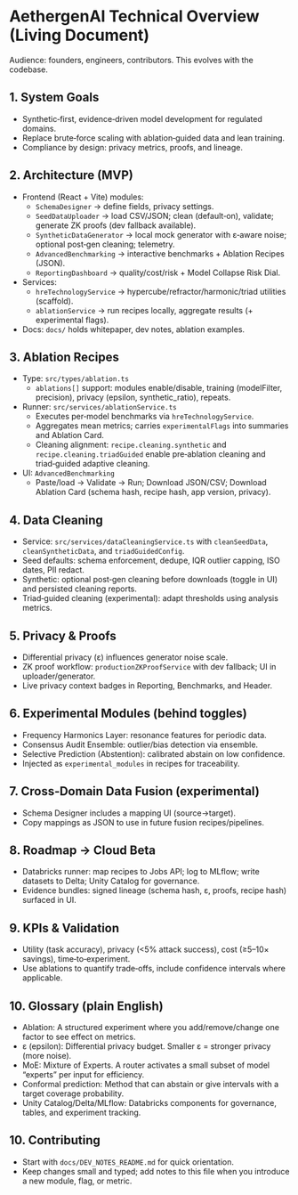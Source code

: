 # AethergenAI Technical Overview (Living Document)

Audience: founders, engineers, contributors. This evolves with the codebase.

## 1. System Goals
- Synthetic‑first, evidence‑driven model development for regulated domains.
- Replace brute‑force scaling with ablation‑guided data and lean training.
- Compliance by design: privacy metrics, proofs, and lineage.

## 2. Architecture (MVP)
- Frontend (React + Vite) modules:
  - `SchemaDesigner` → define fields, privacy settings.
  - `SeedDataUploader` → load CSV/JSON; clean (default‑on), validate; generate ZK proofs (dev fallback available).
  - `SyntheticDataGenerator` → local mock generator with ε‑aware noise; optional post‑gen cleaning; telemetry.
  - `AdvancedBenchmarking` → interactive benchmarks + Ablation Recipes (JSON).
  - `ReportingDashboard` → quality/cost/risk + Model Collapse Risk Dial.
- Services:
  - `hreTechnologyService` → hypercube/refractor/harmonic/triad utilities (scaffold).
  - `ablationService` → run recipes locally, aggregate results (+ experimental flags).
- Docs: `docs/` holds whitepaper, dev notes, ablation examples.

## 3. Ablation Recipes
- Type: `src/types/ablation.ts`
  - `ablations[]` support: modules enable/disable, training (modelFilter, precision), privacy (epsilon, synthetic_ratio), repeats.
- Runner: `src/services/ablationService.ts`
  - Executes per‑model benchmarks via `hreTechnologyService`.
  - Aggregates mean metrics; carries `experimentalFlags` into summaries and Ablation Card.
  - Cleaning alignment: `recipe.cleaning.synthetic` and `recipe.cleaning.triadGuided` enable pre‑ablation cleaning and triad‑guided adaptive cleaning.
- UI: `AdvancedBenchmarking`
  - Paste/load → Validate → Run; Download JSON/CSV; Download Ablation Card (schema hash, recipe hash, app version, privacy).

## 4. Data Cleaning
- Service: `src/services/dataCleaningService.ts` with `cleanSeedData`, `cleanSyntheticData`, and `triadGuidedConfig`.
- Seed defaults: schema enforcement, dedupe, IQR outlier capping, ISO dates, PII redact.
- Synthetic: optional post‑gen cleaning before downloads (toggle in UI) and persisted cleaning reports.
- Triad‑guided cleaning (experimental): adapt thresholds using analysis metrics.

## 5. Privacy & Proofs
- Differential privacy (ε) influences generator noise scale.
- ZK proof workflow: `productionZKProofService` with dev fallback; UI in uploader/generator.
- Live privacy context badges in Reporting, Benchmarks, and Header.

## 6. Experimental Modules (behind toggles)
- Frequency Harmonics Layer: resonance features for periodic data.
- Consensus Audit Ensemble: outlier/bias detection via ensemble.
- Selective Prediction (Abstention): calibrated abstain on low confidence.
- Injected as `experimental_modules` in recipes for traceability.

## 7. Cross‑Domain Data Fusion (experimental)
- Schema Designer includes a mapping UI (source→target).
- Copy mappings as JSON to use in future fusion recipes/pipelines.

## 8. Roadmap → Cloud Beta
- Databricks runner: map recipes to Jobs API; log to MLflow; write datasets to Delta; Unity Catalog for governance.
- Evidence bundles: signed lineage (schema hash, ε, proofs, recipe hash) surfaced in UI.

## 9. KPIs & Validation
- Utility (task accuracy), privacy (<5% attack success), cost (≥5–10× savings), time‑to‑experiment.
- Use ablations to quantify trade‑offs, include confidence intervals where applicable.

## 10. Glossary (plain English)
- Ablation: A structured experiment where you add/remove/change one factor to see effect on metrics.
- ε (epsilon): Differential privacy budget. Smaller ε = stronger privacy (more noise).
- MoE: Mixture of Experts. A router activates a small subset of model “experts” per input for efficiency.
- Conformal prediction: Method that can abstain or give intervals with a target coverage probability.
- Unity Catalog/Delta/MLflow: Databricks components for governance, tables, and experiment tracking.

## 10. Contributing
- Start with `docs/DEV_NOTES_README.md` for quick orientation.
- Keep changes small and typed; add notes to this file when you introduce a new module, flag, or metric.